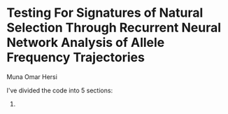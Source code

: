 # Testing For Signatures of Natural Selection Through Recurrent Neural Network Analysis of Allele Frequency Trajectories

Muna Omar Hersi

I've divided the code into 5 sections:

1. <b Simulations: b> 
